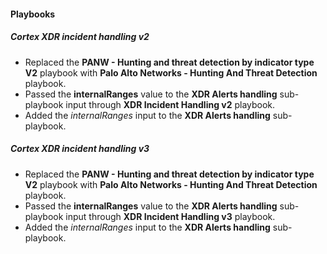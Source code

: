 
#### Playbooks
##### Cortex XDR incident handling v2
- Replaced the **PANW - Hunting and threat detection by indicator type V2** playbook with **Palo Alto Networks - Hunting And Threat Detection** playbook.
- Passed the **internalRanges** value to the **XDR Alerts handling** sub-playbook input through **XDR Incident Handling v2** playbook.
- Added the *internalRanges* input to the **XDR Alerts handling** sub-playbook.
##### Cortex XDR incident handling v3
- Replaced the **PANW - Hunting and threat detection by indicator type V2** playbook with **Palo Alto Networks - Hunting And Threat Detection** playbook.
- Passed the **internalRanges** value to the **XDR Alerts handling** sub-playbook input through **XDR Incident Handling v3** playbook.
- Added the *internalRanges* input to the **XDR Alerts handling** sub-playbook.